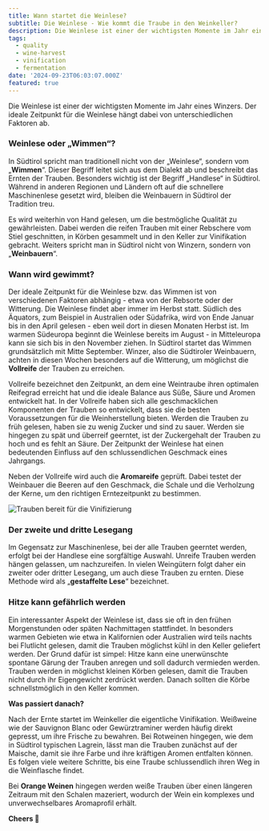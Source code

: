 ```yaml
---
title: Wann startet die Weinlese?
subtitle: Die Weinlese - Wie kommt die Traube in den Weinkeller?
description: Die Weinlese ist einer der wichtigsten Momente im Jahr eines Winzers. Der ideale Zeitpunkt für die Weinlese hängt dabei von unterschiedlichen Faktoren ab.
tags:
  - quality
  - wine-harvest
  - vinification
  - fermentation
date: '2024-09-23T06:03:07.000Z'
featured: true
---
```


Die Weinlese ist einer der wichtigsten Momente im Jahr eines Winzers. Der ideale Zeitpunkt für die Weinlese hängt dabei von unterschiedlichen Faktoren ab.

### Weinlese oder „Wimmen“?

In Südtirol spricht man traditionell nicht von der „Weinlese“, sondern vom „**Wimmen**“. Dieser Begriff leitet sich aus dem Dialekt ab und beschreibt das Ernten der Trauben. Besonders wichtig ist der Begriff „Handlese“ in Südtirol. Während in anderen Regionen und Ländern oft auf die schnellere Maschinenlese gesetzt wird, bleiben die Weinbauern in Südtirol der Tradition treu.

Es wird weiterhin von Hand gelesen, um die bestmögliche Qualität zu gewährleisten. Dabei werden die reifen Trauben mit einer Rebschere vom Stiel geschnitten, in Körben gesammelt und in den Keller zur Vinifikation gebracht. Weiters spricht man in Südtirol nicht von Winzern, sondern von „**Weinbauern**“.

### Wann wird gewimmt?

Der ideale Zeitpunkt für die Weinlese bzw. das Wimmen ist von verschiedenen Faktoren abhängig - etwa von der Rebsorte oder der Witterung. Die Weinlese findet aber immer im Herbst statt. Südlich des Äquators, zum Beispiel in Australien oder Südafrika, wird von Ende Januar bis in den April gelesen - eben weil dort in diesen Monaten Herbst ist. Im warmen Südeuropa beginnt die Weinlese bereits im August - in Mitteleuropa kann sie sich bis in den November ziehen. In Südtirol startet das Wimmen grundsätzlich mit Mitte September. Winzer, also die Südtiroler Weinbauern, achten in diesen Wochen besonders auf die Witterung, um möglichst die **Vollreife** der Trauben zu erreichen.

Vollreife bezeichnet den Zeitpunkt, an dem eine Weintraube ihren optimalen Reifegrad erreicht hat und die ideale Balance aus Süße, Säure und Aromen entwickelt hat. In der Vollreife haben sich alle geschmacklichen Komponenten der Trauben so entwickelt, dass sie die besten Voraussetzungen für die Weinherstellung bieten. Werden die Trauben zu früh gelesen, haben sie zu wenig Zucker und sind zu sauer. Werden sie hingegen zu spät und überreif geerntet, ist der Zuckergehalt der Trauben zu hoch und es fehlt an Säure. Der Zeitpunkt der Weinlese hat einen bedeutenden Einfluss auf den schlussendlichen Geschmack eines Jahrgangs.

Neben der Vollreife wird auch die **Aromareife** geprüft. Dabei testet der Weinbauer die Beeren auf den Geschmack, die Schale und die Verholzung der Kerne, um den richtigen Erntezeitpunkt zu bestimmen.

![Trauben bereit für die Vinifizierung](/imgs-blog/grapes-harvest.jpg)

### Der zweite und dritte Lesegang

Im Gegensatz zur Maschinenlese, bei der alle Trauben geerntet werden, erfolgt bei der Handlese eine sorgfältige Auswahl. Unreife Trauben werden hängen gelassen, um nachzureifen. In vielen Weingütern folgt daher ein zweiter oder dritter Lesegang, um auch diese Trauben zu ernten. Diese Methode wird als „**gestaffelte Lese**“ bezeichnet.

### Hitze kann gefährlich werden

Ein interessanter Aspekt der Weinlese ist, dass sie oft in den frühen Morgenstunden oder späten Nachmittagen stattfindet. In besonders warmen Gebieten wie etwa in Kalifornien oder Australien wird teils nachts bei Flutlicht gelesen, damit die Trauben möglichst kühl in den Keller geliefert werden. Der Grund dafür ist simpel: Hitze kann eine unerwünschte spontane Gärung der Trauben anregen und soll dadurch vermieden werden. Trauben werden in möglichst kleinen Körben gelesen, damit die Trauben nicht durch ihr Eigengewicht zerdrückt werden. Danach sollten die Körbe schnellstmöglich in den Keller kommen.

**Was passiert danach?**

Nach der Ernte startet im Weinkeller die eigentliche Vinifikation. Weißweine wie der Sauvignon Blanc oder Gewürztraminer werden häufig direkt gepresst, um ihre Frische zu bewahren. Bei Rotweinen hingegen, wie dem in Südtirol typischen Lagrein, lässt man die Trauben zunächst auf der Maische, damit sie ihre Farbe und ihre kräftigen Aromen entfalten können. Es folgen viele weitere Schritte, bis eine Traube schlussendlich ihren Weg in die Weinflasche findet.

Bei **Orange Weinen** hingegen werden weiße Trauben über einen längeren Zeitraum mit den Schalen mazeriert, wodurch der Wein ein komplexes und unverwechselbares Aromaprofil erhält.

**Cheers 🍷**
